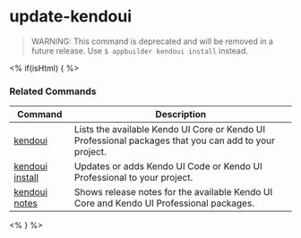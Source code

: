update-kendoui
==========

> WARNING: This command is deprecated and will be removed in a future release. Use `$ appbuilder kendoui install` instead.

<% if(isHtml) { %> 

### Related Commands

Command | Description
----------|----------
[kendoui](kendoui.html) | Lists the available Kendo UI Core or Kendo UI Professional packages that you can add to your project.
[kendoui install](kendoui-install.html) | Updates or adds Kendo UI Code or Kendo UI Professional to your project.
[kendoui notes](kendoui-notes.html) | Shows release notes for the available Kendo UI Core and Kendo UI Professional packages.
<% } %>
